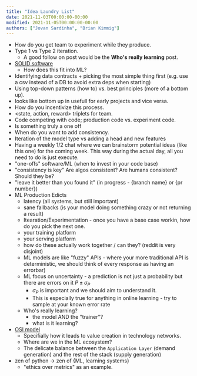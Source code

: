 ```yaml
---
title: "Idea Laundry List"
date: 2021-11-03T00:00:00-00:00
modified: 2021-11-05T00:00:00-00:00
authors: ["Jovan Sardinha", "Brian Kimmig"]
---
```


- How do you get team to experiment while they produce.
- Type 1 vs Type 2 iteration.
  - A good follow on post would be the **Who's really learning** post.
- [SOLID software](https://en.wikipedia.org/wiki/SOLID)
  - How does this fit into ML?
- Identifying data contracts + picking the most simple thing first (e.g. use a csv instead of a DB to avoid extra deps when starting)
- Using top-down patterns (how to) vs. best principles (more of a bottom up).
- looks like bottom up in usefull for early projects and vice versa.
- How do you incentivize this process.
- <state, action, reward> triplets for team.
- Code competing with code; production code vs. experiment code.
- Is something truly a one off
- When do you want to add consistency.
- Iteration of the model type vs adding a head and new features
- Having a weekly 1/2 chat where we can brainstorm potential ideas (like this one) for the coming week. This way during the actual day, all you need to do is just execute.
- "one-offs" software/ML (when to invest in your code base)
- "consistency is key" Are algos consistent? Are humans consistent? Should they be?
- "leave it better than you found it" (in progress - {branch name} or {pr number})
- ML Production Edicts
  - latency (all systems, but still important)
  - sane fallbacks (is your model doing something crazy or not returning a result)
  - Itearation/Experimentation - once you have a base case workin, how do you pick the next one.
  - your training platform
  - your serving platform
  - how do these actually work together / can they? (reddit is very disjoint)
  - ML models are like "fuzzy" APIs - where your more traditional API is deterministic, we should think of every response as having an errorbar)
  - ML focus on uncertainty - a prediction is not just a probability but there are errors on it $P \pm \sigma_P$
    - $\sigma_P$ is important and we should aim to understand it.
    - This is especially true for anything in online learning - try to sample at your known error rate
  - Who's really learning?
    - the model AND the "trainer"?
    - what is it learning?
- [OSI model](https://en.wikipedia.org/wiki/OSI_model)
  - Specifially how it leads to value creation in technology networks.
  - Where are we in the ML ecosystem?
  - The delicate balance between the `Application Layer` (demand generation) and the rest of the stack (supply generation)
- zen of python -> zen of {ML, learning systems}
  - "ethics over metrics" as an example.
